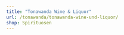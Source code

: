 ```yaml
---
title: "Tonawanda Wine & Liquor"
url: /tonawanda/tonawanda-wine-und-liquor/
shop: Spirituosen
---
```

